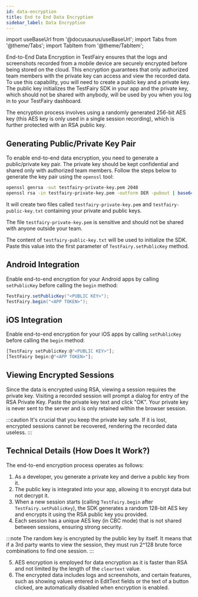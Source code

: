 ```yaml
---
id: data-encryption
title: End to End Data Encryption
sidebar_label: Data Encryption
---
```


import useBaseUrl from '@docusaurus/useBaseUrl';
import Tabs from '@theme/Tabs';
import TabItem from '@theme/TabItem';

End-to-End Data Encryption in TestFairy ensures that the logs and screenshots recorded from a mobile device are securely encrypted before being stored on the cloud. This encryption guarantees that only authorized team members with the private key can access and view the recorded data. To use this capability, you will need to create a public key and a private key. The public key initializes the TestFairy SDK in your app and the private key, which should not be shared with anybody, will be used by you when you log in to your TestFairy dashboard. 

The encryption process involves using a randomly generated 256-bit AES key (this AES key is only used in a single session recording), which is further protected with an RSA public key.



## Generating Public/Private Key Pair

To enable end-to-end data encryption, you need to generate a public/private key pair. The private key should be kept confidential and shared only with authorized team members. Follow the steps below to generate the key pair using the `openssl` tool:


```bash
openssl genrsa -out testfairy-private-key.pem 2048
openssl rsa -in testfairy-private-key.pem -outform DER -pubout | base64 - > testfairy-public-key.txt
```

It will create two files called `testfairy-private-key.pem` and `testfairy-public-key.txt` containing your private and public keys.

The file `testfairy-private-key.pem` is sensitive and should not be shared with anyone outside your team.

The content of `testfairy-public-key.txt` will be used to initialize the SDK. Paste this value into the first parameter of `TestFairy.setPublicKey` method.

## Android Integration


Enable end-to-end encryption for your Android apps by calling `setPublicKey` before calling the `begin` method:

```java
TestFairy.setPublicKey("<PUBLIC KEY>");
TestFairy.begin("<APP TOKEN>");
```

## iOS Integration

Enable end-to-end encryption for your iOS apps by calling `setPublicKey` before calling the `begin` method:

```js
[TestFairy setPublicKey:@"<PUBLIC KEY>"];
[TestFairy begin:@"<APP TOKEN>"];
```

## Viewing Encrypted Sessions


Since the data is encrypted using RSA, viewing a session requires the private key. Visiting a recorded session will prompt a dialog for entry of the RSA Private Key. Paste the private key text and click "OK". Your private key is never sent to the server and is only retained within the browser session.

:::caution
It's crucial that you keep the private key safe.  If it is lost, encrypted sessions cannot be recovered, rendering the recorded data useless.
:::

## Technical Details (How Does It Work?)

The end-to-end encryption process operates as follows:

1. As a developer, you generate a private key and derive a public key from it.
2. The public key is integrated into your app, allowing it to encrypt data but not decrypt it.
3. When a new session starts (calling `TestFairy.begin` after `TestFairy.setPublicKey`), the SDK generates a random 128-bit AES key and encrypts it using the RSA public key you provided.
4. Each session has a unique AES key (in CBC mode) that is not shared between sessions, ensuring strong security.

:::note
The random key is encrypted by the public key by itself. It means that if a 3rd party wants to view the session, they must run 2^128 brute force combinations to find one session.
:::

5. AES encryption is employed for data encryption as it is faster than RSA and not limited by the length of the `cleartext` value.
6. The encrypted data includes logs and screenshots, and certain features, such as showing values entered in EditText fields or the text of a button clicked, are automatically disabled when encryption is enabled.

